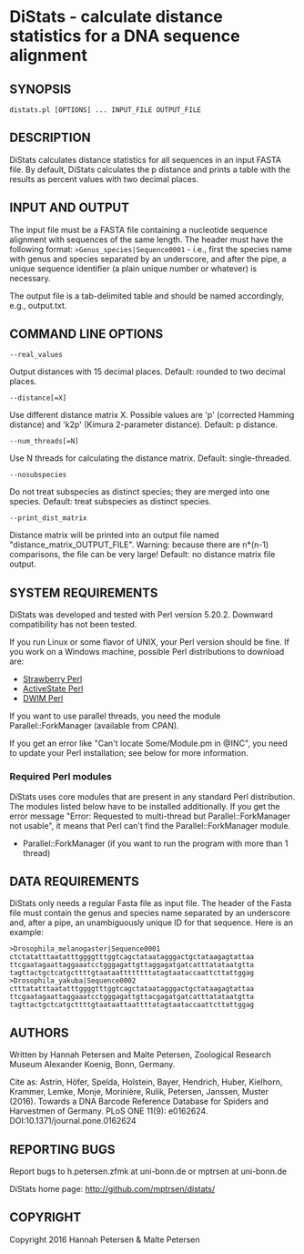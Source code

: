 # DiStats - calculate distance statistics for a DNA sequence alignment

## SYNOPSIS

	distats.pl [OPTIONS] ... INPUT_FILE OUTPUT_FILE

## DESCRIPTION

DiStats calculates distance statistics for all sequences in an input FASTA file. By default, DiStats calculates the p distance and prints a table with the results as percent values with two decimal places. 

## INPUT AND OUTPUT

The input file must be a FASTA file containing a nucleotide sequence alignment with sequences of the same length. The header must have the following format: `>Genus_species|Sequence0001` - i.e., first the species name with genus and species separated by an underscore, and after the pipe, a unique sequence identifier (a plain unique number or whatever) is necessary. 

The output file is a tab-delimited table and should be named accordingly, e.g., output.txt. 


## COMMAND LINE OPTIONS

	--real_values

Output distances with 15 decimal places. Default: rounded to two decimal places. 

	--distance[=X]

Use different distance matrix X. Possible values are 'p' (corrected Hamming distance) and 'k2p' (Kimura 2-parameter distance). Default: p distance.

	--num_threads[=N]

Use N threads for calculating the distance matrix. Default: single-threaded.

	--nosubspecies

Do not treat subspecies as distinct species; they are merged into one species. Default: treat subspecies as distinct species. 

	--print_dist_matrix

Distance matrix will be printed into an output file named "distance_matrix_OUTPUT_FILE". Warning: because there are n*(n-1) comparisons, the file can be very large! Default: no distance matrix file output.
 

## SYSTEM REQUIREMENTS

DiStats was developed and tested with Perl version 5.20.2. Downward compatibility has not been tested.

If you run Linux or some flavor of UNIX, your Perl version should be fine. If you work on a Windows machine, possible Perl distributions to download are:

* [Strawberry Perl](http://strawberryperl.com/)
* [ActiveState Perl](http://www.activestate.com/activeperl)
* [DWIM Perl](http://www.dwimperl.com/windows.html)

If you want to use parallel threads, you need the module Parallel::ForkManager (available from CPAN).

If you get an error like "Can't locate Some/Module.pm in @INC", you need to update your Perl installation; see below for more information.

### Required Perl modules

DiStats uses core modules that are present in any standard Perl distribution. The modules listed below have to be installed additionally. If you get the error message "Error: Requested to multi-thread but Parallel::ForkManager not usable", it means that Perl can't find the Parallel::ForkManager module. 

* Parallel::ForkManager (if you want to run the program with more than 1 thread)

## DATA REQUIREMENTS

DiStats only needs a regular Fasta file as input file. The header of the Fasta file must contain the genus and species name separated by an underscore and, after a pipe, an unambiguously unique ID for that sequence. Here is an example: 

	>Drosophila_melanogaster|Sequence0001
	ctctatatttaatatttggggtttggtcagctataatagggactgctataagagtattaa
	ttcgaatagaattaggaaatcctgggagattgttaggagatgatcatttatataatgtta
	tagttactgctcatgcttttgtaataattttttttatagtaataccaattcttattggag
	>Drosophila_yakuba|Sequence0002
	ctttatatttaatatttggggtttggtcagctataatagggactgctataagagtattaa
	ttcgaatagaattaggaaatcctgggagattgttacgagatgatcatttatataatgtta
	tagttactgctcatgcttttgtaataattaattttatagtaataccaattcttattggag


## AUTHORS

Written by Hannah Petersen and Malte Petersen, Zoological Research Museum Alexander Koenig, Bonn, Germany.

Cite as: Astrin, Höfer, Spelda, Holstein, Bayer, Hendrich, Huber, Kielhorn, Krammer, Lemke, Monje, Morinière, Rulik, Petersen, Janssen, Muster (2016). Towards a DNA Barcode Reference Database for Spiders and Harvestmen of Germany.  PLoS ONE 11(9): e0162624.  DOI:10.1371/journal.pone.0162624

## REPORTING BUGS

Report bugs to h.petersen.zfmk at uni-bonn.de or mptrsen at uni-bonn.de

DiStats home page: <http://github.com/mptrsen/distats/>

## COPYRIGHT

Copyright 2016 Hannah Petersen & Malte Petersen
